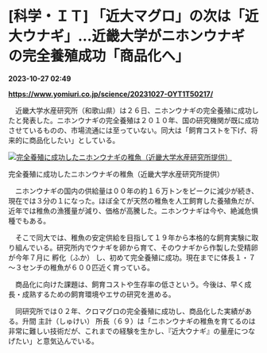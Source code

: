 # [科学・ＩＴ] 「近大マグロ」の次は「近大ウナギ」…近畿大学がニホンウナギの完全養殖成功「商品化へ」

**2023-10-27 02:49**

**https://www.yomiuri.co.jp/science/20231027-OYT1T50217/**

　近畿大学水産研究所（和歌山県）は２６日、ニホンウナギの完全養殖に成功したと発表した。ニホンウナギの完全養殖は２０１０年、国の研究機関が既に成功させているものの、市場流通には至っていない。同大は「飼育コストを下げ、将来的に商品化したい」としている。

[![完全養殖に成功したニホンウナギの稚魚（近畿大学水産研究所提供）](https://www.yomiuri.co.jp/media/2023/10/20231027-OYT1I50080-1.jpg)](https://www.yomiuri.co.jp/pluralphoto/20231027-OYT1I50080/)

完全養殖に成功したニホンウナギの稚魚（近畿大学水産研究所提供）

　ニホンウナギの国内の供給量は００年の約１６万トンをピークに減少が続き、現在では３分の１になった。ほぼ全てが天然の稚魚を人工飼育した養殖魚だが、近年では稚魚の漁獲量が減り、価格が高騰した。ニホンウナギは今や、絶滅危惧種でもある。

　そこで同大では、稚魚の安定供給を目指して１９年から本格的な飼育実験に取り組んでいる。研究所内でウナギを卵から育て、そのウナギから作製した受精卵が今年７月に 孵化（ふか） し、初めて完全養殖に成功。現在までに体長１・７～３センチの稚魚が６００匹近く育っている。

　商品化に向けた課題は、飼育コストや生存率の低さという。今後は、早く成長・成熟するための飼育環境やエサの研究を進める。

　同研究所では０２年、クロマグロの完全養殖に成功し、商品化した実績がある。升間 主計（しゅけい） 所長（６９）は「ニホンウナギの稚魚を育てるのは非常に難しい技術だが、これまでの経験を生かし、『近大ウナギ』の量産につなげたい」と意気込んでいる。